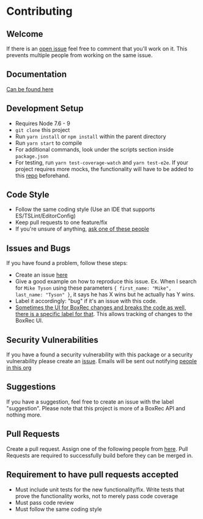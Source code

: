 # Contributing

## Welcome
If there is an [open issue](https://github.com/boxing/boxrec/issues) feel free to comment that you'll work on it.  This prevents multiple people from working on the same issue.

## Documentation
[Can be found here](./docs/)

## Development Setup
-   Requires Node 7.6 - 9
-   `git clone` this project
-   Run `yarn install` or `npm install` within the parent directory
-   Run `yarn start` to compile
-   For additional commands, look under the scripts section inside `package.json`
-   For testing, run `yarn test-coverage-watch` and `yarn test-e2e`.  If your project requires more mocks, the functionality will have to be added to this [repo](https://github.com/boxing/boxrec-mocks) beforehand.

## Code Style
-   Follow the same coding style (Use an IDE that supports ES/TSLint/EditorConfig)
-   Keep pull requests to one feature/fix
-   If you're unsure of anything, [ask one of these people](https://github.com/orgs/boxing/people)

## Issues and Bugs
If you have found a problem, follow these steps:

-   Create an issue [here](https://github.com/boxing/boxrec/issues)
-   Give a good example on how to reproduce this issue.  Ex. When I search for `Mike Tyson` using these parameters `{ first_name: "Mike", last_name: "Tyson" }`, it says he has X wins but he actually has Y wins.
-   Label it accordingly: "bug" if it's an issue with this code.  
-   [Sometimes the UI for BoxRec changes and breaks the code as well, there is a specific label for that](https://github.com/boxing/boxrec/issues?q=is%3Aissue+is%3Aclosed+label%3A%22BoxRec+UI+changed%22).  This allows tracking of changes to the BoxRec UI.

## Security Vulnerabilities
If you have a found a security vulnerability with this package or a security vulnerability please create an [issue](https://github.com/boxing/boxrec/issues).  Emails will be sent out notifying [people in this org](https://github.com/orgs/boxing/people) 

## Suggestions
If you have a suggestion, feel free to create an issue with the label "suggestion".  Please note that this project is more of a BoxRec API and nothing more.

## Pull Requests
Create a pull request.  Assign one of the following people from [here](https://github.com/orgs/boxing/people).  Pull Requests are required to successfully build before they can be merged in.

## Requirement to have pull requests accepted
-   Must include unit tests for the new functionality/fix.  Write tests that prove the functionality works, not to merely pass code coverage
-   Must pass code review
-   Must follow the same coding style
